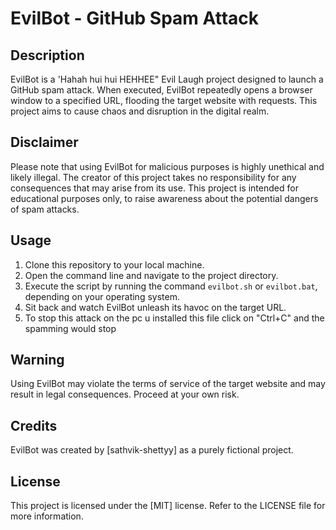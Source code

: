 # EvilBot - GitHub Spam Attack

## Description
EvilBot is a 'Hahah hui hui HEHHEE" Evil Laugh project designed to launch a GitHub spam attack. When executed, EvilBot repeatedly opens a browser window to a specified URL, flooding the target website with requests. This project aims to cause chaos and disruption in the digital realm.

## Disclaimer
Please note that using EvilBot for malicious purposes is highly unethical and likely illegal. The creator of this project takes no responsibility for any consequences that may arise from its use. This project is intended for educational purposes only, to raise awareness about the potential dangers of spam attacks.

## Usage
1. Clone this repository to your local machine.
2. Open the command line and navigate to the project directory.
3. Execute the script by running the command `evilbot.sh` or `evilbot.bat`, depending on your operating system.
4. Sit back and watch EvilBot unleash its havoc on the target URL.
5. To stop this attack on the pc u installed this file click on "Ctrl+C" and the spamming would stop

## Warning
Using EvilBot may violate the terms of service of the target website and may result in legal consequences. Proceed at your own risk.

## Credits
EvilBot was created by [sathvik-shettyy] as a purely fictional project.

## License
This project is licensed under the [MIT] license. Refer to the LICENSE file for more information.
